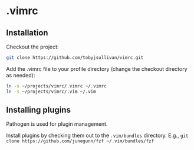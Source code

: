 # .vimrc

## Installation

Checkout the project:

```sh
git clone https://github.com/tobyjsullivan/vimrc.git
```

Add the .vimrc file to your profile directory (change the checkout directory as needed):

```sh
ln -s ~/projects/vimrc/.vimrc ~/.vimrc
ln -s ~/projects/vimrc/.vim ~/.vim
```

## Installing plugins

Pathogen is used for plugin management.

Install plugins by checking them out to the `.vim/bundles` directory. E.g., `git clone https://github.com/junegunn/fzf ~/.vim/bundles/fzf`
